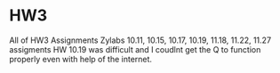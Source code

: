 # HW3
All of HW3 Assignments 
Zylabs 10.11, 10.15, 10.17, 10.19, 11.18, 11.22, 11.27 assigments 
HW 10.19 was difficult and I coudlnt get the Q to function properly even with help of the internet. 
